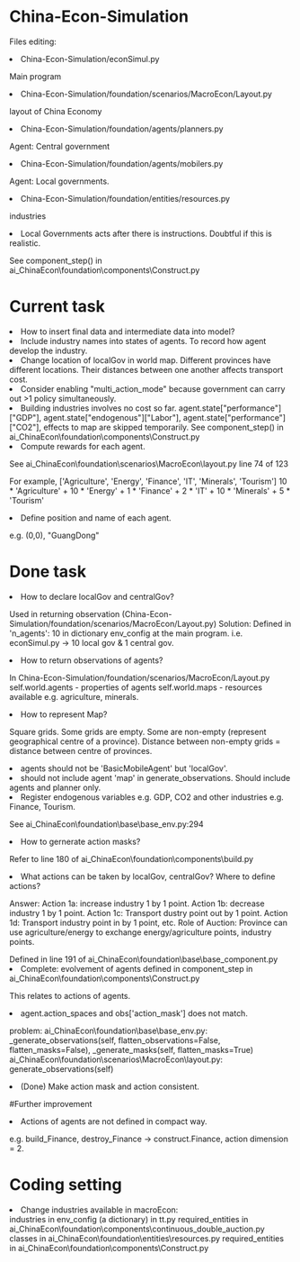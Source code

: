 # China-Econ-Simulation

<p> Files editing: </p>
<li> China-Econ-Simulation/econSimul.py </li>
<p> Main program </p>
<li> China-Econ-Simulation/foundation/scenarios/MacroEcon/Layout.py </li>
<p> layout of China Economy </p>
<li> China-Econ-Simulation/foundation/agents/planners.py </li>
<p> Agent: Central government </p>
<li> China-Econ-Simulation/foundation/agents/mobilers.py </li>
<p> Agent: Local governments. </p>
<li> China-Econ-Simulation/foundation/entities/resources.py </li>
<p> industries </p>
<li> Local Governments acts after there is instructions. Doubtful if this is realistic.</li>
<p> See component_step() in ai_ChinaEcon\foundation\components\Construct.py </p>

# Current task
<li> How to insert final data and intermediate data into model? </li>
<li> Include industry names into states of agents. To record how agent develop the industry. </li>
<li> Change location of localGov in world map. Different provinces have different locations. Their distances between one another affects transport cost. </li>
<li> Consider enabling "multi_action_mode" because government can carry out >1 policy simultaneously. </li>
<li> Building industries involves no cost so far. agent.state["performance"]["GDP"], agent.state["endogenous"]["Labor"], agent.state["performance"]["CO2"], effects to map are skipped temporarily. See component_step() in ai_ChinaEcon\foundation\components\Construct.py</li>
<li> Compute rewards for each agent. </li>
<p> See ai_ChinaEcon\foundation\scenarios\MacroEcon\layout.py line 74 of 123 </p>
<p> For example, ['Agriculture', 'Energy', 'Finance', 'IT', 'Minerals', 'Tourism']
10 * 'Agriculture'
+ 10 * 'Energy'
+ 1 * 'Finance'
+ 2 * 'IT'
+ 10 * 'Minerals'
+ 5 * 'Tourism' </p>
<li> Define position and name of each agent. </li>
<p> e.g. (0,0), "GuangDong" </p>

# Done task
<li> How to declare localGov and centralGov? </li>
<p> Used in returning observation (China-Econ-Simulation/foundation/scenarios/MacroEcon/Layout.py)
Solution: Defined in 'n_agents': 10 in dictionary env_config at the main program. i.e. econSimul.py
-> 10 local gov & 1 central gov. </p>

<li> How to return observations of agents? </li>
<p> In China-Econ-Simulation/foundation/scenarios/MacroEcon/Layout.py
self.world.agents - properties of agents
self.world.maps - resources available e.g. agriculture, minerals. 

<li> How to represent Map? </li>
<p> Square grids. Some grids are empty. Some are non-empty (represent geographical centre of a province).
Distance between non-empty grids = distance between centre of provinces. </p>

<li> agents should not be 'BasicMobileAgent' but 'localGov'. </li>
<li> should not include agent 'map' in generate_observations. Should include agents and planner only. </li>

<li> Register endogenous variables e.g. GDP, CO2 and other industries e.g. Finance, Tourism. </li>
<p> See ai_ChinaEcon\foundation\base\base_env.py:294 </p>

<li> How to gernerate action masks? </li>
<p> Refer to line 180 of ai_ChinaEcon\foundation\components\build.py </p>

<li> What actions can be taken by localGov, centralGov? Where to define actions?  </li>
<p> Answer: Action 1a: increase industry 1 by 1 point. Action 1b: decrease industry 1 by 1 point. Action 1c: Transport dustry point out by 1 point. Action 1d: Transport industry point in by 1 point, etc.
Role of Auction: Province can use agriculture/energy to exchange energy/agriculture points, industry points. </p>
Defined in line 191 of ai_ChinaEcon\foundation\base\base_component.py

<li> Complete: evolvement of agents defined in component_step in ai_ChinaEcon\foundation\components\Construct.py </li>
<p> This relates to actions of agents. </p>

<li> agent.action_spaces and obs['action_mask'] does not match. </li>
<p> problem: ai_ChinaEcon\foundation\base\base_env.py: _generate_observations(self, flatten_observations=False, flatten_masks=False), _generate_masks(self, flatten_masks=True)
ai_ChinaEcon\foundation\scenarios\MacroEcon\layout.py: generate_observations(self) </p>

<li> (Done) Make action mask and action consistent. </li>


#Further improvement
<li> Actions of agents are not defined in compact way. </li>
<p> e.g. build_Finance, destroy_Finance -> construct.Finance, action dimension = 2. </p>


# Coding setting
<li> Change industries available in macroEcon: </li>
industries in env_config (a dictionary) in tt.py
required_entities in ai_ChinaEcon\foundation\components\continuous_double_auction.py
classes in ai_ChinaEcon\foundation\entities\resources.py
required_entities in ai_ChinaEcon\foundation\components\Construct.py



